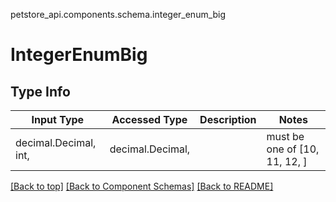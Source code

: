 <a name="top"></a>
petstore_api.components.schema.integer_enum_big
# IntegerEnumBig

## Type Info
Input Type | Accessed Type | Description | Notes
------------ | ------------- | ------------- | -------------
decimal.Decimal, int,  | decimal.Decimal,  |  | must be one of [10, 11, 12, ]

[[Back to top]](#top) [[Back to Component Schemas]](../../../README.md#Component-Schemas) [[Back to README]](../../../README.md)

